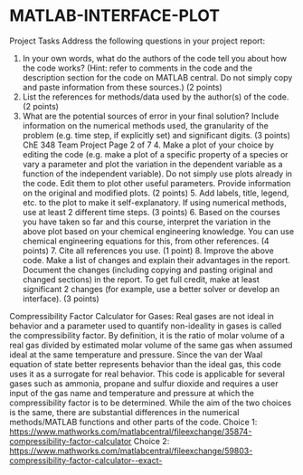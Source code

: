 # MATLAB-INTERFACE-PLOT
Project Tasks Address the following questions in your project report:
1. In your own words, what do the authors of the code tell you about how the code works?
(Hint: refer to comments in the code and the description section for the code on MATLAB central.
Do not simply copy and paste information from these sources.) (2 points)
2. List the references for methods/data used by the author(s) of the code. (2 points)
3. What are the potential sources of error in your final solution? Include information on the numerical methods used, 
the granularity of the problem (e.g. time step, if explicitly set) and significant digits. (3 points) 
ChE 348 Team Project Page 2 of 7 4. Make a plot of your choice by editing the code (e.g. make a plot of a specific property of a 
species or vary a parameter and plot the variation in the dependent variable as a function of the independent variable). 
Do not simply use plots already in the code. Edit them to plot other useful parameters. 
Provide information on the original and modified plots. (2 points) 5. Add labels, title, legend, etc. to the plot to make it self-explanatory.
If using numerical methods, use at least 2 different time steps. (3 points) 6. Based on the courses you have taken so far and this course,
interpret the variation in the above plot based on your chemical engineering knowledge. You can use chemical engineering equations for this,
from other references. (4 points) 7. Cite all references you use. (1 point) 8. Improve the above code. Make a list of changes and explain
their advantages in the report. Document the changes (including copying and pasting original and changed sections) in the report. 
To get full credit, make at least significant 2 changes (for example, use a better solver or develop an interface). (3 points)


Compressibility Factor Calculator for Gases: Real gases are not ideal in behavior and a parameter used to quantify non-ideality 
in gases is called the compressibility factor. By definition, it is the ratio of molar volume of a real gas divided by estimated
molar volume of the same gas when assumed ideal at the same temperature and pressure. Since the van der Waal equation of state 
better represents behavior than the ideal gas, this code uses it as a surrogate for real behavior. This code is applicable for several
gases such as ammonia, propane and sulfur dioxide and requires a user input of the gas name and temperature and pressure at which
the compressibility factor is to be determined. While the aim of the two choices is the same, there are substantial differences in the 
numerical methods/MATLAB functions and other parts of the code.
Choice 1: https://www.mathworks.com/matlabcentral/fileexchange/35874-compressibility-factor-calculator
Choice 2: https://www.mathworks.com/matlabcentral/fileexchange/59803-compressibility-factor-calculator--exact-
